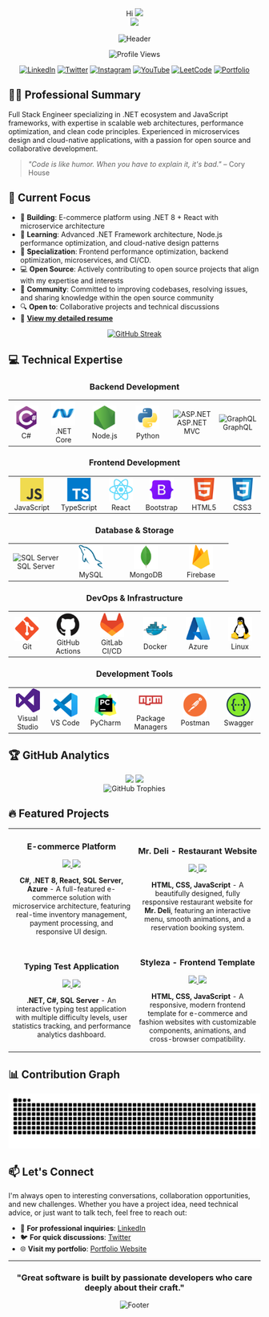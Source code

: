 <div align="center">
  <span>Hi <img src="https://raw.githubusercontent.com/MartinHeinz/MartinHeinz/master/wave.gif" width="20px"></span>
  <br>
  <img src="https://readme-typing-svg.herokuapp.com?font=Arial&size=30&duration=4000&pause=1500&color=FFFFFF&center=true&vCenter=true&width=500&lines=I'm+Seif+Soliman+Mohammed">
</h1>

![Header](https://capsule-render.vercel.app/api?type=waving&color=0:5433FF,50:20BDFF,100:A5FECB&height=250&section=header&text=Full%20Stack%20Engineer&fontSize=70&animation=fadeIn&fontAlignY=38&desc=Building%20scalable,%20elegant%20solutions%20with%20modern%20architecture&descAlignY=55&descAlign=62)

<div align="center">
  <img src="https://komarev.com/ghpvc/?username=byseif21&label=Profile%20views&color=0e75b6&style=flat" alt="Profile Views" />
</div>

[![LinkedIn](https://img.shields.io/badge/LinkedIn-0077B5?style=for-the-badge&logo=linkedin&logoColor=white)](https://www.linkedin.com/in/-seif-soliman/)
[![Twitter](https://img.shields.io/badge/Twitter-1DA1F2?style=for-the-badge&logo=twitter&logoColor=white)](https://twitter.com/byseif21)
[![Instagram](https://img.shields.io/badge/Instagram-E4405F?style=for-the-badge&logo=instagram&logoColor=white)](https://instagram.com/byseif21)
[![YouTube](https://img.shields.io/badge/YouTube-FF0000?style=for-the-badge&logo=youtube&logoColor=white)](https://www.youtube.com/@byseif21)
[![LeetCode](https://img.shields.io/badge/LeetCode-FFA116?style=for-the-badge&logo=leetcode&logoColor=black)](https://www.leetcode.com/byseif21)
[![Portfolio](https://img.shields.io/badge/Portfolio-00A98F?style=for-the-badge&logo=About.me&logoColor=white)](https://seifsoliman.netlify.app/)
</div>


## 👨‍💻 Professional Summary

Full Stack Engineer specializing in .NET ecosystem and JavaScript frameworks, with expertise in scalable web architectures, performance optimization, and clean code principles. Experienced in microservices design and cloud-native applications, with a passion for open source and collaborative development.

> *"Code is like humor. When you have to explain it, it's bad."* – Cory House

## 🚀 Current Focus

- 🔭 **Building**: E-commerce platform using .NET 8 + React with microservice architecture
- 🌱 **Learning**: Advanced .NET Framework architecture, Node.js performance optimization, and cloud-native design patterns
- 🎯 **Specialization**: Frontend performance optimization, backend optimization, microservices, and CI/CD.
- 💻 **Open Source**: Actively contributing to open source projects that align with my expertise and interests
- 🤝 **Community**: Committed to improving codebases, resolving issues, and sharing knowledge within the open source community
- 🔍 **Open to**: Collaborative projects and technical discussions
- 📄 [**View my detailed resume**](https://drive.google.com/file/d/1S67cvStggfm6j68nwSr28vndCT1B18az/view?usp=drive_link)

<div align="center">
  <a href="https://git.io/streak-stats"><img src="https://github-readme-streak-stats.herokuapp.com?user=byseif21&theme=tokyonight&hide_border=true" alt="GitHub Streak" /></a>
</div>

## 💻 Technical Expertise

<div align="center">
  
### Backend Development
<table>
  <tr>
    <td align="center" width="96">
      <img src="https://raw.githubusercontent.com/devicons/devicon/master/icons/csharp/csharp-original.svg" width="48" height="48" alt="C#" />
      <br>C#
    </td>
    <td align="center" width="96">
      <img src="https://raw.githubusercontent.com/devicons/devicon/master/icons/dot-net/dot-net-original.svg" width="48" height="48" alt=".NET" />
      <br>.NET Core
    </td>
    <td align="center" width="96">
      <img src="https://raw.githubusercontent.com/devicons/devicon/master/icons/nodejs/nodejs-original.svg" width="48" height="48" alt="Node.js" />
      <br>Node.js
    </td>
    <td align="center" width="96">
      <img src="https://raw.githubusercontent.com/devicons/devicon/master/icons/python/python-original.svg" width="48" height="48" alt="Python" />
      <br>Python
    </td>
    <td align="center" width="96">
      <img src="https://www.vectorlogo.zone/logos/dotnet/dotnet-icon.svg" width="48" height="48" alt="ASP.NET" />
      <br>ASP.NET MVC
    </td>
    <td align="center" width="96">
      <img src="https://www.vectorlogo.zone/logos/graphql/graphql-icon.svg" width="48" height="48" alt="GraphQL" />
      <br>GraphQL
    </td>
  </tr>
</table>

### Frontend Development
<table>
  <tr>
    <td align="center" width="96">
      <img src="https://raw.githubusercontent.com/devicons/devicon/master/icons/javascript/javascript-original.svg" width="48" height="48" alt="JavaScript" />
      <br>JavaScript
    </td>
    <td align="center" width="96">
      <img src="https://raw.githubusercontent.com/devicons/devicon/master/icons/typescript/typescript-original.svg" width="48" height="48" alt="TypeScript" />
      <br>TypeScript
    </td>
    <td align="center" width="96">
      <img src="https://raw.githubusercontent.com/devicons/devicon/master/icons/react/react-original.svg" width="48" height="48" alt="React" />
      <br>React
    </td>
    <td align="center" width="96">
      <img src="https://raw.githubusercontent.com/devicons/devicon/master/icons/bootstrap/bootstrap-original.svg" width="48" height="48" alt="Bootstrap" />
      <br>Bootstrap
    </td>
    <td align="center" width="96">
      <img src="https://raw.githubusercontent.com/devicons/devicon/master/icons/html5/html5-original.svg" width="48" height="48" alt="HTML5" />
      <br>HTML5
    </td>
    <td align="center" width="96">
      <img src="https://raw.githubusercontent.com/devicons/devicon/master/icons/css3/css3-original.svg" width="48" height="48" alt="CSS3" />
      <br>CSS3
    </td>
  </tr>
</table>

### Database & Storage
<table>
  <tr>
    <td align="center" width="96">
      <img src="https://www.svgrepo.com/show/303229/microsoft-sql-server-logo.svg" width="48" height="48" alt="SQL Server" />
      <br>SQL Server
    </td>
    <td align="center" width="96">
      <img src="https://raw.githubusercontent.com/devicons/devicon/master/icons/mysql/mysql-original.svg" width="48" height="48" alt="MySQL" />
      <br>MySQL
    </td>
    <td align="center" width="96">
      <img src="https://raw.githubusercontent.com/devicons/devicon/master/icons/mongodb/mongodb-original.svg" width="48" height="48" alt="MongoDB" />
      <br>MongoDB
    </td>
    <td align="center" width="96">
      <img src="https://raw.githubusercontent.com/devicons/devicon/master/icons/firebase/firebase-original.svg" width="48" height="48" alt="Firebase" />
      <br>Firebase
    </td>
  </tr>
</table>

### DevOps & Infrastructure
<table>
 <tr>
    <td align="center" width="96">
      <img src="https://raw.githubusercontent.com/devicons/devicon/master/icons/git/git-original.svg" width="48" height="48" alt="Git" />
      <br>Git
    </td>
    <td align="center" width="96">
      <img src="https://raw.githubusercontent.com/devicons/devicon/master/icons/github/github-original.svg" width="48" height="48" alt="GitHub" />
      <br>GitHub Actions
    </td>
    <td align="center" width="96">
     <img src="https://raw.githubusercontent.com/devicons/devicon/master/icons/gitlab/gitlab-original.svg" width="48" height="48" alt="GitLab CI/CD" />
     <br>GitLab CI/CD
    </td>
    <td align="center" width="96">
      <img src="https://raw.githubusercontent.com/devicons/devicon/master/icons/docker/docker-original.svg" width="48" height="48" alt="Docker" />
      <br>Docker
    </td>
    <td align="center" width="96">
      <img src="https://raw.githubusercontent.com/devicons/devicon/master/icons/azure/azure-original.svg" width="48" height="48" alt="Azure" />
      <br>Azure
    </td>
    <td align="center" width="96">
      <img src="https://raw.githubusercontent.com/devicons/devicon/master/icons/linux/linux-original.svg" width="48" height="48" alt="Linux" />
      <br>Linux
    </td>
</tr>
</table>

### Development Tools
<table>
  <tr>
    <td align="center" width="96">
      <img src="https://raw.githubusercontent.com/devicons/devicon/master/icons/visualstudio/visualstudio-plain.svg" width="48" height="48" alt="Visual Studio" />
      <br>Visual Studio
    </td>
    <td align="center" width="96">
      <img src="https://raw.githubusercontent.com/devicons/devicon/master/icons/vscode/vscode-original.svg" width="48" height="48" alt="VS Code" />
      <br>VS Code
    </td>
    <td align="center" width="96">
      <img src="https://raw.githubusercontent.com/devicons/devicon/master/icons/pycharm/pycharm-original.svg" width="48" height="48" alt="PyCharm" />
      <br>PyCharm
    </td>
    <td align="center" width="96">
      <img src="https://raw.githubusercontent.com/devicons/devicon/master/icons/npm/npm-original-wordmark.svg" width="48" height="48" alt="Package Managers" />
      <br>Package Managers
    </td>
    <td align="center" width="96">
      <img src="https://raw.githubusercontent.com/devicons/devicon/master/icons/postman/postman-original.svg" width="48" height="48" alt="Postman" />
      <br>Postman
    </td>
    <td align="center" width="96">
      <img src="https://raw.githubusercontent.com/devicons/devicon/master/icons/swagger/swagger-original.svg" width="48" height="48" alt="Swagger" />
      <br>Swagger
    </td>
  </tr>
</table>
</div>

## 🏆 GitHub Analytics

<div align="center">
  <img height="180em" src="https://github-readme-stats.vercel.app/api?username=byseif21&show_icons=true&theme=tokyonight&include_all_commits=true&count_private=true&hide_border=true"/>
  <img height="180em" src="https://github-readme-stats.vercel.app/api/top-langs/?username=byseif21&layout=compact&langs_count=8&theme=tokyonight&hide_border=true"/>
</div>

<div align="center">
  <img src="https://github-profile-trophy.vercel.app/?username=byseif21&theme=tokyonight&no-frame=true&no-bg=false&margin-w=4&row=1" alt="GitHub Trophies" />
</div>

## 🔥 Featured Projects

<table>
  <tr>
    <td width="50%">
      <h3 align="center">E-commerce Platform</h3>
      <div align="center">
       <a href="https://github.com/byseif21/DEPI-E-Commerce-.NET-project" target="_blank">
         <!--  <img src="https://raw.githubusercontent.com/byseif21/byseif21/main/project_images/ecommerce.png" width="400" alt="E-commerce Platform"/>
        </a> -->
        <p>
          <a href="https://github.com/byseif21/DEPI-E-Commerce-.NET-project" target="_blank">
            <img src="https://img.shields.io/badge/CODE-ff9?style=for-the-badge&logo=github&logoColor=black">
          </a>
          <a href="#" title="Demo Unavailable">
            <img src="https://img.shields.io/badge/DEMO-00C7B7?style=for-the-badge&logo=netlify&logoColor=white">
          </a>
        </p>
        <p><strong>C#, .NET 8, React, SQL Server, Azure</strong> - A full-featured e-commerce solution with microservice architecture, featuring real-time inventory management, payment processing, and responsive UI design.</p>
      </div>
    </td>
    <td width="50%">
  <h3 align="center">Mr. Deli - Restaurant Website</h3>
  <div align="center">
    <a href="https://github.com/byseif21/frontend-restaurant" target="_blank">
      <!-- <img src="https://raw.githubusercontent.com/byseif21/byseif21/main/project_images/restaurant.png" width="400" alt="Mr. Deli - Restaurant Website"/> -->
    </a>
    <p>
      <a href="#" title="Code Unavailable">
        <img src="https://img.shields.io/badge/CODE-ff9?style=for-the-badge&logo=github&logoColor=black">
      </a>
      <a href="https://mr-deli.com/" target="_blank">
        <img src="https://img.shields.io/badge/LIVE-00C7B7?style=for-the-badge&logo=netlify&logoColor=white">
      </a>
    </p>
    <p><strong>HTML, CSS, JavaScript</strong> - A beautifully designed, fully responsive restaurant website for <strong>Mr. Deli</strong>, featuring an interactive menu, smooth animations, and a reservation booking system.</p>
  </div>
</td>
</tr>
  <tr>
    <td width="50%">
      <h3 align="center">Typing Test Application</h3>
      <div align="center">
        <a href="https://github.com/byseif21/typing-test" target="_blank">
        <!--  <img src="https://raw.githubusercontent.com/byseif21/byseif21/main/project_images/typingtest.png" width="400" alt="Typing Test App"/>
        </a>-->
        <p>
          <a href="https://github.com/byseif21/Write_It_Fast" target="_blank">
            <img src="https://img.shields.io/badge/CODE-ff9?style=for-the-badge&logo=github&logoColor=black">
          </a>
          <a href="#" title="Demo Unavailable">
            <img src="https://img.shields.io/badge/DEMO-00C7B7?style=for-the-badge&logo=netlify&logoColor=white">
          </a>
        </p>
        <p><strong>.NET, C#, SQL Server</strong> - An interactive typing test application with multiple difficulty levels, user statistics tracking, and performance analytics dashboard.</p>
      </div>
    </td>
    <td width="50%">
      <h3 align="center">Styleza - Frontend Template</h3>
      <div align="center">
        <a href="https://github.com/byseif21/styleza" target="_blank">
        <!--   <img src="https://raw.githubusercontent.com/byseif21/byseif21/main/project_images/styleza.png" width="400" alt="Styleza Template"/>
        </a> -->
        <p>
          <a href="https://github.com/byseif21/StylezaFD" target="_blank">
            <img src="https://img.shields.io/badge/CODE-ff9?style=for-the-badge&logo=github&logoColor=black">
          </a>
          <a href="https://byseif21.github.io/StylezaFD/" target="_blank">
            <img src="https://img.shields.io/badge/LIVE-00C7B7?style=for-the-badge&logo=netlify&logoColor=white">
          </a>
        </p>
        <p><strong>HTML, CSS, JavaScript</strong> - A responsive, modern frontend template for e-commerce and fashion websites with customizable components, animations, and cross-browser compatibility.</p>
      </div>
    </td>
  </tr>
</table>

## 📊 Contribution Graph
<div align="center">
  <picture>
    <source media="(prefers-color-scheme: dark)" srcset="https://raw.githubusercontent.com/byseif21/byseif21/output/github-contribution-grid-snake-dark.svg" />
    <source media="(prefers-color-scheme: light)" srcset="https://raw.githubusercontent.com/byseif21/byseif21/output/github-contribution-grid-snake.svg" />
    <img alt="github-snake" src="https://raw.githubusercontent.com/byseif21/byseif21/output/github-contribution-grid-snake.svg" />
  </picture>
</div>

<!--## 📝 Latest Blog Posts

<!-- BLOG-POST-LIST:STAR 
- [Microservices Architecture with .NET 8: A Practical Guide](https://dev.to/byseif21/microservices-architecture-with-net-8-a-practical-guide-4e2h)
- [Optimizing React Performance: Tips and Tricks](https://dev.to/byseif21/optimizing-react-performance-tips-and-tricks-3o4b)
- [Creating a CI/CD Pipeline with GitHub Actions](https://dev.to/byseif21/creating-a-cicd-pipeline-with-github-actions-2d8e)
BLOG-POST-LIST:END -->

## 📫 Let's Connect

I'm always open to interesting conversations, collaboration opportunities, and new challenges. Whether you have a project idea, need technical advice, or just want to talk tech, feel free to reach out:

- 💼 **For professional inquiries**: [LinkedIn](https://www.linkedin.com/in/-seif-soliman/)
- 🐦 **For quick discussions**: [Twitter](https://twitter.com/byseif21)
- 🌐 **Visit my portfolio**: [Portfolio Website](https://seifsoliman.netlify.app/)

---

<div align="center">
  
  ### "Great software is built by passionate developers who care deeply about their craft."
  
  ![Footer](https://capsule-render.vercel.app/api?type=waving&color=0:5433FF,50:20BDFF,100:A5FECB&height=100&section=footer)
  
</div>
